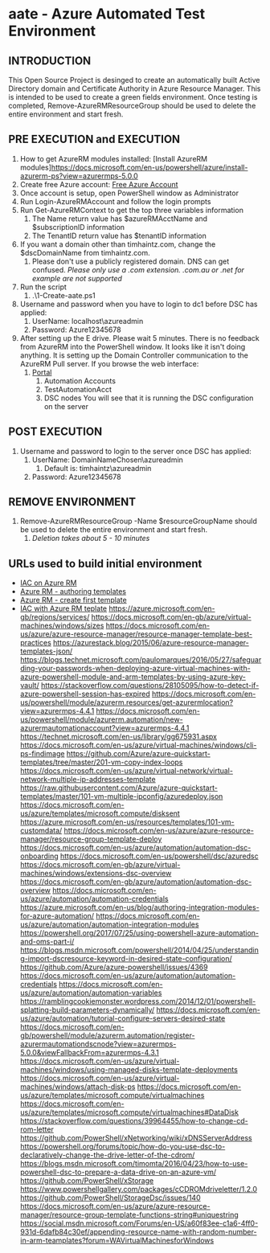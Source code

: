 # aate - Azure Automated Test Environment

## INTRODUCTION

This Open Source Project is desinged to create an automatically built Active Directory domain and
Certificate Authority in Azure Resource Manager.
This is intended to be used to create a green fields environment. Once testing is completed,
Remove-AzureRMResourceGroup should be used to delete the entire environment and start fresh.

## PRE EXECUTION and EXECUTION

1. How to get AzureRM modules installed: [Install AzureRM modules]https://docs.microsoft.com/en-us/powershell/azure/install-azurerm-ps?view=azurermps-5.0.0
2. Create free Azure account: [Free Azure Account](https://azure.microsoft.com/en-au/free/)
3. Once account is setup, open PowerShell window as Administrator
4. Run Login-AzureRMAccount and follow the login prompts
5. Run Get-AzureRMContext to get the top three variables information
    1. The Name return value has $azureRMAcctName and $subscriptionID information
    2. The TenantID return value has $tenantID information
6. If you want a domain other than timhaintz.com, change the $dscDomainName from timhaintz.com.
    1. Please don't use a publicly registered domain. DNS can get confused.
    *Please only use a .com extension. .com.au or .net for example are not supported*
7. Run the script
    1. .\1-Create-aate.ps1
8. Username and password when you have to login to dc1 before DSC has applied:
    1. UserName: localhost\azureadmin
    2. Password: Azure12345678
9. After setting up the E drive. Please wait 5 minutes. There is no feedback from AzureRM into the PowerShell window.
    It looks like it isn't doing anything. It is setting up the Domain Controller communication to the AzureRM Pull server.
    If you browse the web interface:
    1. [Portal](https://portal.azure.com)
        1. Automation Accounts
        2. TestAutomationAcct
        3. DSC nodes
    You will see that it is running the DSC configuration on the server

## POST EXECUTION

1. Username and password to login to the server once DSC has applied:
    1. UserName: DomainNameChosen\azureadmin
        1. Default is: timhaintz\azureadmin
    2. Password: Azure12345678

## REMOVE ENVIRONMENT

1. Remove-AzureRMResourceGroup -Name $resourceGroupName should be used to delete the entire environment and start fresh.
    1. *Deletion takes about 5 - 10 minutes*

## URLs used to build initial environment

* [IAC on Azure RM](https://blogs.msdn.microsoft.com/azuredev/2017/02/11/iac-on-azure-an-introduction-of-infrastructure-as-code-iac-with-azure-resource-manager-arm-template/)
* [Azure RM - authoring templates](https://docs.microsoft.com/en-us/azure/azure-resource-manager/resource-group-authoring-templates)
* [Azure RM - create first template](https://docs.microsoft.com/en-us/azure/azure-resource-manager/resource-manager-create-first-template)
* [IAC with Azure RM teplate](https://blogs.msdn.microsoft.com/azuredev/2017/02/25/iac-on-azure-windows-server-virtual-machine-deployment-made-easy-with-arm-template/)
https://azure.microsoft.com/en-gb/regions/services/
https://docs.microsoft.com/en-gb/azure/virtual-machines/windows/sizes
https://docs.microsoft.com/en-us/azure/azure-resource-manager/resource-manager-template-best-practices
https://azurestack.blog/2015/06/azure-resource-manager-templates-json/
https://blogs.technet.microsoft.com/paulomarques/2016/05/27/safeguarding-your-passwords-when-deploying-azure-virtual-machines-with-azure-powershell-module-and-arm-templates-by-using-azure-key-vault/
https://stackoverflow.com/questions/28105095/how-to-detect-if-azure-powershell-session-has-expired
https://docs.microsoft.com/en-us/powershell/module/azurerm.resources/get-azurermlocation?view=azurermps-4.4.1
https://docs.microsoft.com/en-us/powershell/module/azurerm.automation/new-azurermautomationaccount?view=azurermps-4.4.1
https://technet.microsoft.com/en-us/library/gg675931.aspx
https://docs.microsoft.com/en-us/azure/virtual-machines/windows/cli-ps-findimage
https://github.com/Azure/azure-quickstart-templates/tree/master/201-vm-copy-index-loops
https://docs.microsoft.com/en-us/azure/virtual-network/virtual-network-multiple-ip-addresses-template
https://raw.githubusercontent.com/Azure/azure-quickstart-templates/master/101-vm-multiple-ipconfig/azuredeploy.json
https://docs.microsoft.com/en-us/azure/templates/microsoft.compute/disksent
https://azure.microsoft.com/en-us/resources/templates/101-vm-customdata/
https://docs.microsoft.com/en-us/azure/azure-resource-manager/resource-group-template-deploy
https://docs.microsoft.com/en-us/azure/automation/automation-dsc-onboarding
https://docs.microsoft.com/en-us/powershell/dsc/azuredsc
https://docs.microsoft.com/en-gb/azure/virtual-machines/windows/extensions-dsc-overview
https://docs.microsoft.com/en-gb/azure/automation/automation-dsc-overview
https://docs.microsoft.com/en-us/azure/automation/automation-credentials
https://azure.microsoft.com/en-us/blog/authoring-integration-modules-for-azure-automation/
https://docs.microsoft.com/en-us/azure/automation/automation-integration-modules
https://powershell.org/2017/07/25/using-powershell-azure-automation-and-oms-part-i/
https://blogs.msdn.microsoft.com/powershell/2014/04/25/understanding-import-dscresource-keyword-in-desired-state-configuration/
https://github.com/Azure/azure-powershell/issues/4369
https://docs.microsoft.com/en-us/azure/automation/automation-credentials
https://docs.microsoft.com/en-us/azure/automation/automation-variables
https://ramblingcookiemonster.wordpress.com/2014/12/01/powershell-splatting-build-parameters-dynamically/
https://docs.microsoft.com/en-us/azure/automation/tutorial-configure-servers-desired-state
https://docs.microsoft.com/en-gb/powershell/module/azurerm.automation/register-azurermautomationdscnode?view=azurermps-5.0.0&viewFallbackFrom=azurermps-4.3.1
https://docs.microsoft.com/en-us/azure/virtual-machines/windows/using-managed-disks-template-deployments
https://docs.microsoft.com/en-us/azure/virtual-machines/windows/attach-disk-ps
https://docs.microsoft.com/en-us/azure/templates/microsoft.compute/virtualmachines
https://docs.microsoft.com/en-us/azure/templates/microsoft.compute/virtualmachines#DataDisk
https://stackoverflow.com/questions/39964455/how-to-change-cd-rom-letter
https://github.com/PowerShell/xNetworking/wiki/xDNSServerAddress
https://powershell.org/forums/topic/how-do-you-use-dsc-to-declaratively-change-the-drive-letter-of-the-cdrom/
https://blogs.msdn.microsoft.com/timomta/2016/04/23/how-to-use-powershell-dsc-to-prepare-a-data-drive-on-an-azure-vm/
https://github.com/PowerShell/xStorage
https://www.powershellgallery.com/packages/cCDROMdriveletter/1.2.0
https://github.com/PowerShell/StorageDsc/issues/140
https://docs.microsoft.com/en-us/azure/azure-resource-manager/resource-group-template-functions-string#uniquestring
https://social.msdn.microsoft.com/Forums/en-US/a60f83ee-c1a6-4ff0-931d-6dafb84c30ef/appending-resource-name-with-random-number-in-arm-teamplates?forum=WAVirtualMachinesforWindows
